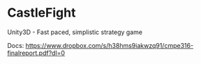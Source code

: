 # CastleFight
Unity3D - Fast paced, simplistic strategy game

Docs: https://www.dropbox.com/s/h38hms9iakwzq91/cmpe316-finalreport.pdf?dl=0
